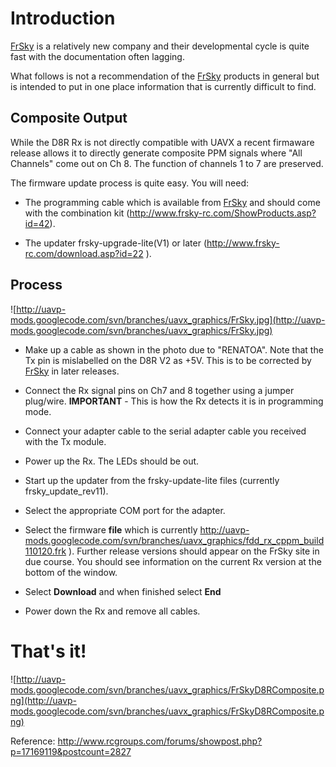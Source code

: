# Introduction #

[FrSky](http://www.frsky-rc.com/) is a relatively new company and their developmental cycle is quite fast with the documentation often lagging.

What follows is not a recommendation of the [FrSky](http://www.frsky-rc.com/) products in general but is intended to put in one place information that is currently difficult to find.

## Composite Output ##
While the D8R Rx is not directly compatible with UAVX a recent firmaware release allows it to directly generate composite PPM signals where "All Channels" come out on Ch 8. The function of channels 1 to 7 are preserved.

The firmware update process is quite easy. You will need:

  * The programming cable which is available from [FrSky](http://www.frsky-rc.com/) and should come with the combination kit (http://www.frsky-rc.com/ShowProducts.asp?id=42).

  * The updater frsky-upgrade-lite(V1) or later (http://www.frsky-rc.com/download.asp?id=22 ).

## Process ##

![http://uavp-mods.googlecode.com/svn/branches/uavx_graphics/FrSky.jpg](http://uavp-mods.googlecode.com/svn/branches/uavx_graphics/FrSky.jpg)

  * Make up a cable as shown in the photo due to "RENATOA". Note that the Tx pin is mislabelled on the D8R V2 as +5V. This is to be corrected by [FrSky](http://www.frsky-rc.com/) in later releases.

  * Connect the Rx signal pins on Ch7 and 8 together using a jumper plug/wire. **IMPORTANT** - This is how the Rx detects it is in programming mode.

  * Connect your adapter cable to the serial adapter cable you received with the Tx module.

  * Power up the Rx. The LEDs should be out.

  * Start up the updater from the frsky-update-lite files (currently frsky\_update\_rev11).

  * Select the appropriate COM port for the adapter.

  * Select the firmware **file** which is currently http://uavp-mods.googlecode.com/svn/branches/uavx_graphics/fdd_rx_cppm_build110120.frk ). Further release versions should appear on the FrSky site in due course. You should see information on the current Rx version at the bottom of the window.

  * Select **Download** and when finished select **End**

  * Power down the Rx and remove all cables.

# That's it! #

![http://uavp-mods.googlecode.com/svn/branches/uavx_graphics/FrSkyD8RComposite.png](http://uavp-mods.googlecode.com/svn/branches/uavx_graphics/FrSkyD8RComposite.png)


Reference: http://www.rcgroups.com/forums/showpost.php?p=17169119&postcount=2827
